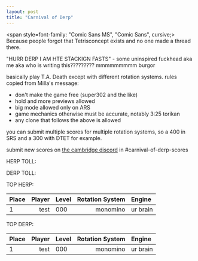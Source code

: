 ```yaml
---
layout: post
title: "Carnival of Derp"
---
```

<span style=font-family: "Comic Sans MS", "Comic Sans", cursive;>
Because people forgot that Tetrisconcept exists and no one made a thread there.

"HURR DERP I AM HTE STACKIGN FASTS" - some uninspired fuckhead aka me aka who is writing this????????? mmmmmmmmm burgor

basically play T.A. Death except with different rotation systems. rules copied from Milla's message:
- don't make the game free (super302 and the like)
- hold and more previews allowed
- big mode allowed only on ARS
- game mechanics otherwise must be accurate, notably 3:25 torikan
- any clone that follows the above is allowed

you can submit multiple scores for multiple rotation systems, so a 400 in SRS and a 300 with DTET for example.

submit new scores on [the cambridge discord](https://discord.gg/AADZUmgsph) in #carnival-of-derp-scores

HERP TOLL:

DERP TOLL:

TOP HERP:

|Place|Player|Level|Rotation System|Engine|
|-----|-----:|:----|--------------:|:-----|
|1|test|000|monomino|ur brain|

TOP DERP:

|Place|Player|Level|Rotation System|Engine|
|-----|-----:|:----|--------------:|:-----|
|1|test|000|monomino|ur brain|

<span/>
